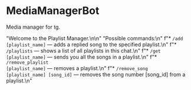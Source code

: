 # MediaManagerBot
Media manager for tg.

"Welcome to the Playlist Manager.\n\n"
        "Possible commands:\n"
        f"* <code>/add [playlist_name]</code> — adds a replied song to the specified playlist.\n"
        f"* <code>/playlists</code> — shows a list of all playlists in this chat.\n"
        f"* <code>/get [playlist_name]</code> — sends you all the songs in a playlist.\n"
        f"* <code>/remove_playlist [playlist_name]</code> — removes a playlist.\n"
        f"* <code>/remove_song [playlist_name] [song_id]</code> — removes the song number [song_id] from a playlist.\n"
